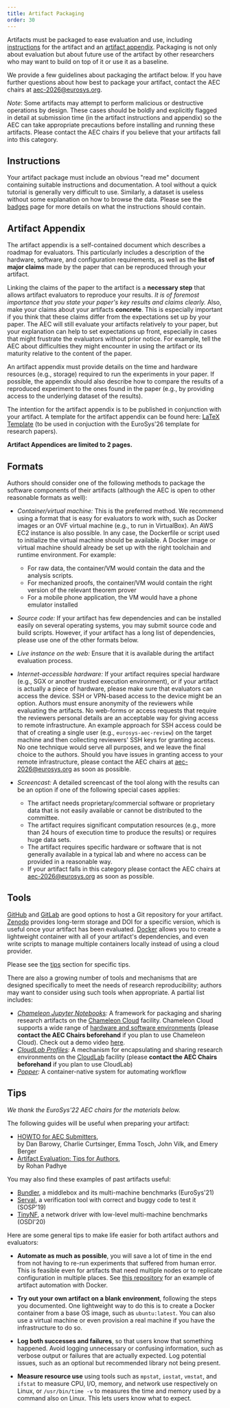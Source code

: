 ```yaml
---
title: Artifact Packaging
order: 30
---
```


Artifacts must be packaged to ease evaluation and use, including [instructions](#instructions) for the artifact and an [artifact appendix](#artifact-appendix).
Packaging is not only about evaluation but about future use of the artifact by other researchers who may want to build on top of it or use it as a baseline.

We provide a few guidelines about packaging the artifact below.
If you have further questions about how best to package your artifact, contact the AEC chairs at [aec-2026@eurosys.org](mailto:aec-2026@eurosys.org).

*Note*: Some artifacts may attempt to perform malicious or destructive operations by design.
These cases should be boldly and explicitly flagged in detail at submission time (in the artifact instructions and appendix) so the AEC can take appropriate precautions before installing and running these artifacts. Please contact the AEC chairs if you believe that your artifacts fall into this category.


## Instructions

Your artifact package must include an obvious "read me" document containing suitable instructions and documentation.
A tool without a quick tutorial is generally very difficult to use. Similarly, a dataset is useless without some explanation on how to browse the data.
Please see the [badges](badges) page for more details on what the instructions should contain.


## Artifact Appendix

The artifact appendix is a self-contained document which describes a roadmap for evaluators. This particularly includes a description of the hardware, software, and configuration requirements, as well as the **list of major claims** made by the paper that can be reproduced through your artifact.


Linking the claims of the paper to the artifact is a **necessary step** that allows artifact evaluators to reproduce your results.
*It is of foremost importance that you state your paper's key results and claims clearly.*
Also, make your claims about your artifacts **concrete**.
This is especially important if you think that these claims differ from the expectations set up by your paper.
The AEC will still evaluate your artifacts relatively to your paper, but your explanation can help to set expectations up front, especially in cases that might frustrate the evaluators without prior notice.
For example, tell the AEC about difficulties they might encounter in using the artifact or its maturity relative to the content of the paper.

An artifact appendix must provide details on the time and hardware resources (e.g., storage) required to run the experiments in your paper.
If possible, the appendix should also describe how to compare the results of a reproduced experiment to the ones found in the paper (e.g., by providing access to the underlying dataset of the results).

The intention for the artifact appendix is to be published in conjunction with your artifact.
A template for the artifact appendix can be found here: [LaTeX Template](appendix/EuroSys26_ArtifactAppendix_template.tex) (to be used in conjuction with the EuroSys'26 template for research papers).

**Artifact Appendices are limited to 2 pages.**

## Formats

Authors should consider one of the following methods to package the software components of their artifacts
(although the AEC is open to other reasonable formats as well):

- *Container/virtual machine:* This is the preferred method. We recommend using a format that is easy for evaluators to work with, such as Docker images or an OVF virtual machine (e.g., to run in VirtualBox).
  An AWS EC2 instance is also possible. In any case, the Dockerfile or script used to initialize the virtual machine should be available.
  A Docker image or virtual machine should already be set up with the right toolchain and runtime environment. For example:
    - For raw data, the container/VM would contain the data and the analysis scripts.
    - For mechanized proofs, the container/VM would contain the right version of the relevant theorem prover
    - For a mobile phone application, the VM would have a phone emulator installed

- *Source code:* If your artifact has few dependencies and can be installed easily on several operating systems,
  you may submit source code and build scripts. However, if your artifact has a long list of dependencies, please use one of the other formats below.

- *Live instance on the web:* Ensure that it is available during the artifact evaluation process.

- *Internet-accessible hardware:* If your artifact requires special hardware (e.g., SGX or another trusted execution environment), or if your artifact is actually a piece of hardware, please make sure that evaluators can access the device. SSH or VPN-based access to the device might be an option. Authors must ensure anonymity of the reviewers while evaluating the artifacts. No web-forms or access requests that require the reviewers personal details are an acceptable way for giving access to remote infrastructure. An example approach for SSH access could be that of creating a single user (e.g., `eurosys-aec-review`) on the target machine and then collecting reviewers' SSH keys for granting access. No one technique would serve all purposes, and we leave the final choice to the authors. Should you have issues in granting access to your remote infrastructure, please contact the AEC chairs at [aec-2026@eurosys.org](mailto:aec-2026@eurosys.org) as soon as possible.

- *Screencast:* A detailed screencast of the tool along with the results can be an option if one of the following special cases applies:
   - The artifact needs proprietary/commercial software or proprietary data that is not easily available or cannot be distributed to the committee.
   - The artifact requires significant computation resources (e.g., more than 24 hours of execution time to produce the results) or requires huge data sets.
   - The artifact requires specific hardware or software that is not generally available in a typical lab and where no access can be provided in a reasonable way.
   - If your artifact falls in this category please contact the AEC chairs at [aec-2026@eurosys.org](mailto:aec-2026@eurosys.org) as soon as possible.



## Tools

[GitHub](https://github.com) and [GitLab](https://gitlab.com) are good options to host a Git repository for your artifact.
[Zenodo](https://zenodo.org) provides long-term storage and DOI for a specific version, which is useful once your artifact has been evaluated.
[Docker](https://docs.docker.com/get-started/overview/) allows you to create a lightweight container with all of your artifact's dependencies, and even write scripts to manage multiple containers locally instead of using a cloud provider.

Please see the [tips](#tips) section for specific tips.

There are also a growing number of tools and mechanisms that are designed specifically to meet the needs of research reproducibility; authors may want to consider using such tools when appropriate. A partial list includes:
- *[Chameleon Jupyter Notebooks](https://chameleoncloud.readthedocs.io/en/latest/technical/sharing.html):*
  A framework for packaging and sharing research artifacts on the [Chameleon Cloud](https://www.chameleoncloud.org/) facility. Chameleon Cloud supports a wide range of [hardware and software environments](https://chameleoncloud.org/hardware/) (please **contact the AEC Chairs beforehand** if you plan to use Chameleon Cloud). Check out a demo video [here](https://www.youtube.com/watch?v=grUOrKkiYuQ).
- *[CloudLab Profiles](https://docs.cloudlab.us/repeatable-research.html):* A mechanism for encapsulating and sharing research environments on the [CloudLab](https://cloudlab.us) facility (please **contact the AEC Chairs beforehand** if you plan to use CloudLab)
- *[Popper](https://getpopper.io/):* A container-native system for automating workflow

## Tips

*We thank the EuroSys'22 AEC chairs for the materials below.*

The following guides will be useful when preparing your artifact:
- [HOWTO for AEC Submitters](https://docs.google.com/document/d/1pqzPtLVIvwLwJsZwCb2r7yzWMaifudHe1Xvn42T4CcA/edit),  
  by Dan Barowy, Charlie Curtsinger, Emma Tosch, John Vilk, and Emery Berger
- [Artifact Evaluation: Tips for Authors](https://blog.padhye.org/Artifact-Evaluation-Tips-for-Authors/),  
  by Rohan Padhye

You may also find these examples of past artifacts useful:
- [Bundler](https://github.com/bundler-project/evaluation), a middlebox and its multi-machine benchmarks (EuroSys'21)
- [Serval](https://unsat.cs.washington.edu/projects/serval/sosp19-artifact.html), a verification tool with correct and buggy code to test it (SOSP'19)
- [TinyNF](https://github.com/dslab-epfl/tinynf), a network driver with low-level multi-machine benchmarks (OSDI'20)


Here are some general tips to make life easier for both artifact authors and evaluators:

- **Automate as much as possible**, you will save a lot of time in the end from not having to re-run experiments that suffered from human error.
  This is feasible even for artifacts that need multiple nodes or to replicate configuration in multiple places.
  See [this repository](https://github.com/SolalPirelli/docker-artifact-eval) for an example of artifact automation with Docker.

- **Try out your own artifact on a blank environment**, following the steps you documented.
  One lightweight way to do this is to create a Docker container from a base OS image, such as `ubuntu:latest`.
  You can also use a virtual machine or even provision a real machine if you have the infrastructure to do so.

- **Log both successes and failures**, so that users know that something happened.
  Avoid logging unnecessary or confusing information, such as verbose output or failures that are actually expected.
  Log potential issues, such as an optional but recommended library not being present.

- **Measure resource use** using tools such as `mpstat`, `iostat`, `vmstat`, and `ifstat` to measure CPU, I/O, memory, and network use respectively on Linux,
  or `/usr/bin/time -v` to measures the time and memory used by a command also on Linux.
  This lets users know what to expect.
